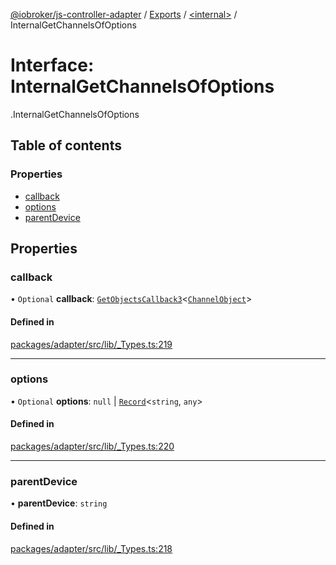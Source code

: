 [@iobroker/js-controller-adapter](../README.md) / [Exports](../modules.md) / [<internal\>](../modules/internal_.md) / InternalGetChannelsOfOptions

# Interface: InternalGetChannelsOfOptions

[<internal>](../modules/internal_.md).InternalGetChannelsOfOptions

## Table of contents

### Properties

- [callback](internal_.InternalGetChannelsOfOptions.md#callback)
- [options](internal_.InternalGetChannelsOfOptions.md#options)
- [parentDevice](internal_.InternalGetChannelsOfOptions.md#parentdevice)

## Properties

### callback

• `Optional` **callback**: [`GetObjectsCallback3`](../modules/internal_.md#getobjectscallback3)<[`ChannelObject`](internal_.ChannelObject.md)\>

#### Defined in

[packages/adapter/src/lib/_Types.ts:219](https://github.com/ioBroker/ioBroker.js-controller/blob/eaf12470/packages/adapter/src/lib/_Types.ts#L219)

___

### options

• `Optional` **options**: ``null`` \| [`Record`](../modules/internal_.md#record)<`string`, `any`\>

#### Defined in

[packages/adapter/src/lib/_Types.ts:220](https://github.com/ioBroker/ioBroker.js-controller/blob/eaf12470/packages/adapter/src/lib/_Types.ts#L220)

___

### parentDevice

• **parentDevice**: `string`

#### Defined in

[packages/adapter/src/lib/_Types.ts:218](https://github.com/ioBroker/ioBroker.js-controller/blob/eaf12470/packages/adapter/src/lib/_Types.ts#L218)
